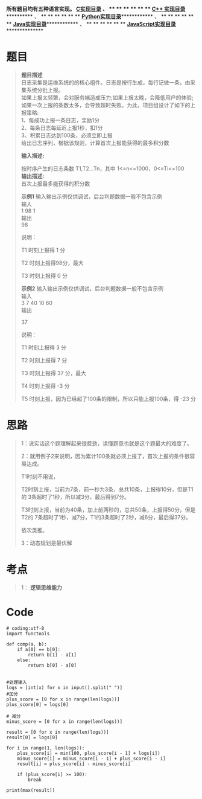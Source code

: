 **所有题目均有五种语言实现。
**[C实现目录](https://renjie.blog.csdn.net/article/details/129190260 "C实现目录")** 、
** ** ** ** ** ** **[C++
实现目录](https://blog.csdn.net/misayaaaaa/category_12036814.html "C++
实现目录")************** 、 ** ** ** ** ** **
**[Python实现目录](https://blog.csdn.net/misayaaaaa/category_12111005.html
"Python实现目录")************** 、 ** ** ** ** ** **
**[Java实现目录](https://blog.csdn.net/misayaaaaa/category_12111006.html
"Java实现目录")************** 、 ** ** ** ** ** **
**[JavaScript实现目录](https://blog.csdn.net/misayaaaaa/category_12199270.html
"JavaScript实现目录")****************

# 题目

> **题目描述**  
>  日志采集是运维系统的的核心组件。日志是按行生成，每行记做一条，由采集系统分批上报。  
>  如果上报太频繁，会对服务端造成压力;如果上报太晚，会降低用户的体验;如果一次上报的条数太多，会导致超时失败。为此，项目组设计了如下的上报策略:  
>  1、每成功上报一条日志，奖励1分  
>  2、每条日志每延迟上报1秒，扣1分  
>  3、积累日志达到100条，必须立即上报  
>  给出日志序列，根据该规则，计算首次上报能获得的最多积分数
>
> **输入描述:**
>
> 按时序产生的日志条数 T1,T2...Tn，其中 1<=n<=1000，0<=Ti<=100  
>  **输出描述:**  
>  首次上报最多能获得的积分数
>
> **示例1** 输入输出示例仅供调试，后台判题数据一般不包含示例  
>  输入  
>  1 98 1  
>  输出  
>  98
>
> 说明：
>
> T1 时刻上报得 1 分
>
> T2 时刻上报得98分，最大
>
> T3 时刻上报得 0 分
>
> **示例2** 输入输出示例仅供调试，后台判题数据一般不包含示例  
>  输入  
>  3 7 40 10 60  
>  输出
>
> 37
>
> 说明：
>
> T1 时刻上报得 3 分
>
> T2 时刻上报得 7 分
>
> T3 时刻上报得 37 分，最大
>
> T4 时刻上报得 -3 分
>
> T5 时刻上报，因为已经超了100条的限制，所以只能上报100条，得 -23 分

# 思路

> 1：说实话这个题理解起来很费劲，读懂题意也就是这个题最大的难度了。
>
> 2：就用例子2来说明，因为累计100条就必须上报了，首次上报的条件很容易达成。
>
> T1时刻不用说，
>
> T2时刻上报，当前为7条，前一秒为3条，总共10条，上报得10分，但是T1的 3条超时了1秒，所以减3分，最后得到7分。
>
> T3时刻上报，当前为40条，加上前两秒的，总共50条，上报得50分，但是T2的 7条超时了1秒，减7分，T1的3条超时了2秒，减6分，最后得37分。
>
> 依次类推。
>
> 3：动态规划是最优解

# 考点

> 1： **逻辑思维能力**

# Code

    
    
    # coding:utf-8
    import functools
    
    def comp(a, b):
        if a[0] == b[0]:
            return b[1] - a[1]
        else:
            return b[0] - a[0]
    
    
    #处理输入
    logs = [int(x) for x in input().split(" ")]
    #加分
    plus_score = [0 for x in range(len(logs))]
    plus_score[0] = logs[0]
    
    # 减分
    minus_score = [0 for x in range(len(logs))]
    
    result = [0 for x in range(len(logs))]
    result[0] = logs[0]
    
    for i in range(1, len(logs)):
        plus_score[i] = min(100, plus_score[i - 1] + logs[i])
        minus_score[i] = minus_score[i - 1] + plus_score[i - 1]
        result[i] = plus_score[i] - minus_score[i]
    
        if (plus_score[i] >= 100):
            break
    
    print(max(result))
    
    

